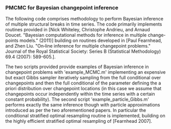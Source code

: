 ### PMCMC for Bayesian changepoint inference
The following code comprises methodology to perform Bayesian inference of multiple structural breaks in time series.
The code primarily implements routines provided in [Nick Whiteley, Christophe Andrieu, and Arnaud Doucet. "Bayesian computational methods for inference in multiple change-points models." (2011)] building on routines developed in [Paul Fearnhead, and Zhen Liu. "On‐line inference for multiple changepoint problems." Journal of the Royal Statistical Society: Series B (Statistical Methodology) 69.4 (2007): 589-605.].

The two scripts provided provide examples of Bayesian inference in changepoint problems with 'example_MCMC.m' implementing an expensive but exact Gibbs sampler iteratively sampling from the full conditional over changepoints and then the full conditional of the parameter defining the a priori distribution over changepoint locations (in this case we assume that changepoints occur independently within the time series with a certain constant probability).
The second script 'example_particle_Gibbs.m' performs exactly the same inference though with particle approximations introduced as per the two aforementioned papers. In particular the conditional stratified optimal resampling routine is implemented, building on the highly efficient stratified optimal resampling of [Fearnhead 2007].



